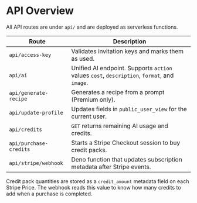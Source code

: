 # API Overview

All API routes are under `api/` and are deployed as serverless functions.

| Route | Description |
|-------|-------------|
| `api/access-key` | Validates invitation keys and marks them as used. |
| `api/ai` | Unified AI endpoint. Supports `action` values `cost`, `description`, `format`, and `image`. |
| `api/generate-recipe` | Generates a recipe from a prompt (Premium only). |
| `api/update-profile` | Updates fields in `public_user_view` for the current user. |
| `api/credits` | `GET` returns remaining AI usage and credits. |
| `api/purchase-credits` | Starts a Stripe Checkout session to buy credit packs. |
| `api/stripe/webhook` | Deno function that updates subscription metadata after Stripe events. |

Credit pack quantities are stored as a `credit_amount` metadata field on each Stripe Price. The webhook reads this value to know how many credits to add when a purchase is completed.
